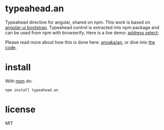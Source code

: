 # typeahead.an

Typeahead directive for angular, shared on npm. This work is based on [angular-ui bootstrap](http://angular-ui.github.io/bootstrap/). Typeahead control is extracted into npm package and can be used from npm with browserify. Here is a live demo: [address select](http://anvaka.github.io/typeahead.demo/);

Please read more about how this is done here: [anvaka/an](https://github.com/anvaka/an), or dive into [the code](https://github.com/anvaka/typeahead.an/blob/master/index.js).

# install

With [npm](https://npmjs.org) do:

```
npm install typeahead.an
```

# license

MIT
